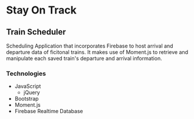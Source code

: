 # Stay On Track
## Train Scheduler

Scheduling Application that incorporates Firebase to host arrival and departure data of ficitonal trains. It makes use of Moment.js to retrieve and manipulate each saved train's departure and arrival information.

<!-- ### How It Works -->

### Technologies
* JavaScript
  * jQuery
* Bootstrap
* Moment.js
* Firebase Realtime Database
